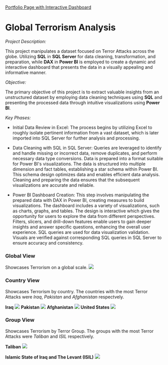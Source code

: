 [Portfolio Page with Interactive Dashboard](https://occampos.github.io/ChristopherCamposData/globalterror.html)

# Global Terrorism Analysis

*Project Description:*

  This project manipulates a dataset focused on Terror Attacks across the globe. Utilizing **SQL** in **SQL Server** for data cleaning, transformation, and preparation, while **DAX** in **Power BI** is employed to create a dynamic and interactive dashboard that presents the data in a visually appealing and informative manner.

*Objective:*

The primary objective of this project is to extract valuable insights from an unstructured dataset by employing data cleaning techniques using **SQL** and presenting the processed data through intuitive visualizations using **Power BI**.

*Key Phases:*
+ Initial Data Review in Excel: The process begins by utilizing Excel to roughly isolate pertinent information from a vast dataset, which is later imported into SQL Server for further analysis and processing.

+ Data Cleaning with SQL in SQL Server: Queries are leveraged to identify and handle missing or incorrect data, remove duplicates, and perform necessary data type conversions. Data is prepared into a format suitable for Power BI's visualizations. The data is structured into multiple dimension and fact tables, establishing a star schema within Power BI. This schema design optimizes data and enables efficient data analysis. Cleaning and preparing the data ensures that the subsequent visualizations are accurate and reliable.

+ Power BI Dashboard Creation: This step involves manipulating the prepared data with DAX in Power BI, creating measures to build visualizations. The dashboard includes a variety of visualizations, such as charts, graphs, and tables. The design is interactive which gives the opportunity for users to explore the data from different perspectives. Filters, slicers, and drill-down features enable users to gain deeper insights and answer specific questions, enhancing the overall user experience. SQL queries are used for data visualization validation. Visuals are verified against corresponding SQL queries in SQL Server to ensure accuracy and consistency.

### Global View
Showcases Terrorism on a global scale.
![](https://github.com/occampos/global-terrorism-analysis/blob/main/Dashboard%20Screenshots/01%20Global%20View.jpg)

### Country View
Showcases Terrorism by country. The countries with the most Terror Attacks were *Iraq*, *Pakistan* and *Afghanistan* respectvely. 

**Iraq**
![](https://github.com/occampos/global-terrorism-analysis/blob/main/Dashboard%20Screenshots/02%20Country%20View%20Iraq.jpg)
**Pakistan**
![](https://github.com/occampos/global-terrorism-analysis/blob/main/Dashboard%20Screenshots/03%20Country%20View%20Pakistan.jpg)
**Afghanistan**
![](https://github.com/occampos/global-terrorism-analysis/blob/main/Dashboard%20Screenshots/04%20Country%20View%20Afghanistan.jpg)
**United States**
![](https://github.com/occampos/global-terrorism-analysis/blob/main/Dashboard%20Screenshots/05%20Country%20View%20United%20States.jpg)

### Group View
Showcases Terrorism by Terror Group. The groups with the most Terror Attacks were *Taliban* and *ISIL* respectively.

**Taliban**
![](https://github.com/occampos/global-terrorism-analysis/blob/main/Dashboard%20Screenshots/06%20Group%20View%20Taliban.jpg)

**Islamic State of Iraq and The Levant (ISIL)**
![](https://github.com/occampos/global-terrorism-analysis/blob/main/Dashboard%20Screenshots/07%20Group%20View%20ISIL.jpg)

